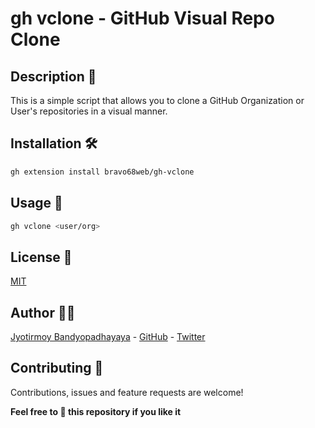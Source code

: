 # gh vclone - GitHub Visual Repo Clone

## Description 💭

This is a simple script that allows you to clone a GitHub Organization or User's repositories in a visual manner.

## Installation 🛠️

```bash
gh extension install bravo68web/gh-vclone
```

## Usage 📖

```bash
gh vclone <user/org>
```

## License 📝

[MIT](LICENSE.md)

## Author 👨‍💻

[Jyotirmoy Bandyopadhayaya](https://itsmebravo.dev) - [GitHub](https://github.com/bravo68web) - [Twitter](https://twitter.com/bravo68web)

## Contributing 🤝

Contributions, issues and feature requests are welcome!

__Feel free to 🌟 this repository if you like it__
